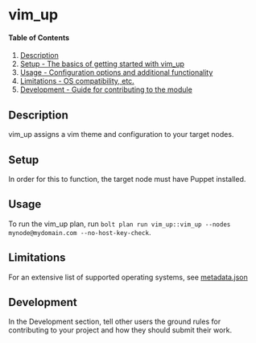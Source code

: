 
# vim_up

#### Table of Contents

1. [Description](#description)
2. [Setup - The basics of getting started with vim_up](#setup)
3. [Usage - Configuration options and additional functionality](#usage)
4. [Limitations - OS compatibility, etc.](#limitations)
5. [Development - Guide for contributing to the module](#development)

## Description

vim_up assigns a vim theme and configuration to your target nodes.

## Setup

In order for this to function, the target node must have Puppet installed.

## Usage

To run the vim_up plan, run `bolt plan run vim_up::vim_up --nodes mynode@mydomain.com --no-host-key-check`.

## Limitations

For an extensive list of supported operating systems, see [metadata.json](https://github.com/eimlav/vim_up/blob/master/metadata.json)

## Development

In the Development section, tell other users the ground rules for contributing to your project and how they should submit their work.